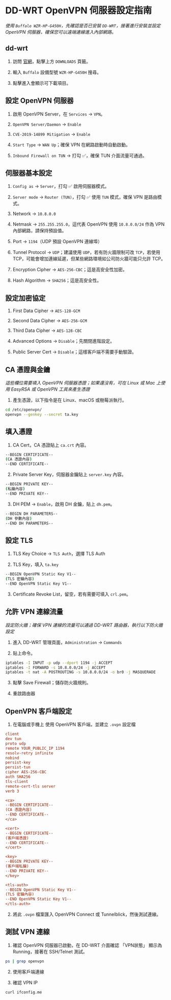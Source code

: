 # DD-WRT OpenVPN 伺服器設定指南

_使用 `Buffalo WZR-HP-G450H`，先確認是否已安裝 `DD-WRT`，接著進行安裝並設定 OpenVPN 伺服器，確保您可以遠端連線進入內部網路。_

## dd-wrt

1. 訪問 [官網](https://dd-wrt.com/)，點擊上方 `DOWNLOADS` 頁籤。

2. 輸入 `Buffalo` 設備型號 `WZR-HP-G450H` 搜尋。

3. 點擊進入會顯示可下載項目。

## 設定 OpenVPN 伺服器

1. 啟用 OpenVPN Server，在 `Services` → `VPN`。

2. `OpenVPN Server/Daemon` → `Enable`

3. `CVE-2019-14899 Mitigation` → `Enable`

4. `Start Type` → `WAN Up`；確保 VPN 在網路啟動時自動啟動。

5. `Inbound Firewall on TUN` → 打勾 ✅，確保 TUN 介面流量可通過。

## 伺服器基本設定

1. `Config as` → `Server`，打勾 ✅ 啟用伺服器模式。

2. `Server mode` → `Router (TUN)`，打勾 ✅ 使用 `TUN` 模式，確保 VPN 是路由模式。

3. Network → `10.8.0.0`

4. Netmask → `255.255.255.0`，這代表 OpenVPN 使用 `10.8.0.0/24` 作為 VPN 內部網路，請保持預設值。

5. Port → `1194`（UDP 預設 OpenVPN 連線埠）

6. Tunnel Protocol → `UDP`；建議使用 `UDP`，若有防火牆限制可改 `TCP`，若使用 TCP，可能會增加連線延遲，但某些網路環境如公司防火牆可能只允許 TCP。

7. Encryption Cipher → `AES-256-CBC`；這是高安全性加密。

8. Hash Algorithm → `SHA256`；這是高安全性。


## 設定加密協定

1. First Data Cipher → `AES-128-GCM`

2. Second Data Cipher → `AES-256-GCM`

3. Third Data Cipher → `AES-128-CBC`

4. Advanced Options → `Disable`；先關閉進階設定。

5. Public Server Cert → `Disable`；這樣客戶端不需要手動驗證。

## CA 憑證與金鑰

_這些欄位需要填入 OpenVPN 伺服器憑證；如果還沒有，可在 Linux 或 Mac 上使用 EasyRSA 或 OpenVPN 工具來產生憑證_

1. 產生憑證，以下指令是在 Linux、macOS 或樹莓派執行。

```bash
cd /etc/openvpn/
openvpn --genkey --secret ta.key
```

## 填入憑證

1. CA Cert，CA 憑證貼上 `ca.crt` 內容。

```bash
--BEGIN CERTIFICATE--
(CA 憑證內容)
--END CERTIFICATE--
```

2. Private Server Key，伺服器金鑰貼上 `server.key` 內容。

```bash
--BEGIN PRIVATE KEY--
(私鑰內容)
--END PRIVATE KEY--
```

3. DH PEM → `Enable`，啟用 DH 金鑰，貼上 `dh.pem`。

```bash
--BEGIN DH PARAMETERS--
(DH 參數內容)
--END DH PARAMETERS--
```

## 設定 TLS

1. TLS Key Choice → `TLS Auth`，選擇 TLS Auth

2. TLS Key，填入 `ta.key`

```bash
--BEGIN OpenVPN Static Key V1--
(TLS 密鑰內容)
--END OpenVPN Static Key V1--
```

3. Certificate Revoke List，留空，若有需要可填入 `crl.pem`。

## 允許 VPN 連線流量

_設定防火牆；確保 VPN 連線的流量可以通過 DD-WRT 路由器，執行以下防火牆設定_

1. 進入 DD-WRT 管理頁面，`Administration` → `Commands`

2. 貼上命令。

```bash
iptables -I INPUT -p udp --dport 1194 -j ACCEPT
iptables -I FORWARD -s 10.8.0.0/24 -j ACCEPT
iptables -t nat -A POSTROUTING -s 10.8.0.0/24 -o br0 -j MASQUERADE
```

3. 點擊 Save Firewall；儲存防火牆規則。

4. 重啟路由器

## OpenVPN 客戶端設定

1. 在電腦或手機上 使用 OpenVPN 客戶端，並建立 `.ovpn` 設定檔

```ini
client
dev tun
proto udp
remote YOUR_PUBLIC_IP 1194
resolv-retry infinite
nobind
persist-key
persist-tun
cipher AES-256-CBC
auth SHA256
tls-client
remote-cert-tls server
verb 3

<ca>
--BEGIN CERTIFICATE--
(CA 憑證內容)
--END CERTIFICATE--
</ca>

<cert>
--BEGIN CERTIFICATE--
(客戶端憑證)
--END CERTIFICATE--
</cert>

<key>
--BEGIN PRIVATE KEY--
(客戶端私鑰)
--END PRIVATE KEY--
</key>

<tls-auth>
--BEGIN OpenVPN Static Key V1--
(TLS 密鑰內容)
--END OpenVPN Static Key V1--
</tls-auth>
```

2. 將此 `.ovpn` 檔案匯入 OpenVPN Connect 或 Tunnelblick，然後測試連線。

## 測試 VPN 連線

1. 確認 OpenVPN 伺服器已啟動，在 DD-WRT 介面確認 「VPN狀態」 顯示為 Running，接著在 SSH/Telnet 測試。

```bash
ps | grep openvpn
```

2. 使用客戶端連線

3. 確認 VPN IP

```bash
curl ifconfig.me
```
